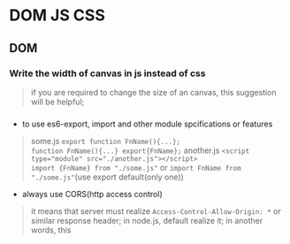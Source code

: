 # DOM JS CSS

## DOM

### Write the width of canvas in js instead of css

> if you are required to change the size of an canvas, this suggestion will be helpful;

### <script type="module" src="./some.js"></script>

* to use es6-export, import and other module spcifications or features

> some.js `export function FnName(){...};`<br>`function FnName(){...} export{FnName};`
> another.js `<script type="module" src="./another.js"></script>`<br>`import {FnName} from "./some.js"`
> or `import FnName from "./some.js"`(use export default(only one))

* always use CORS(http access control)

> it means that server must realize `Access-Control-Allow-Origin: *` or similar response header;
> in node.js, default realize it;
> in another words, this <script> tab will not be passed in no server-side website;

### All expression should be end with semicolon(;)

> Although js expressions are not required to end with ";", some errors would happen since that;
> eg.`var o = {}
(function(){
	console.log(typeof o);
})();`
> the two exps would be explained to one exp, cause function exp fail;

## Express NODE

### middlewares register way: Stack

> command use `express().use([routes...], cb)`<br>
> eg. ("/"=> all routes)
`express().use("/", function(req, res, next){
//some code; 
next();
})` middlewares declaration order is their register order


## ES6

### object: { template: \`str\`}

> \` is added in es6, you can use it in [String Template字符串模板] situation.<br>
> eg.``user ${user.name} is denied to do ${action} operation. `` <br>
> `\<p\>{{todo.text}} IN <br>
  	\<span\>{{todo}}\</span\> <br>
  \</p\>`
